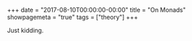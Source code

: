 +++
date = "2017-08-10T00:00:00-00:00"
title = "On Monads"
showpagemeta = "true"
tags = ["theory"]
+++

Just kidding.
